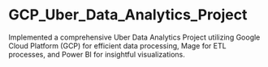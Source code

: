 # GCP_Uber_Data_Analytics_Project
Implemented a comprehensive Uber Data Analytics Project utilizing Google Cloud Platform (GCP) for efficient data processing,
Mage for ETL processes, and Power BI for insightful visualizations.
